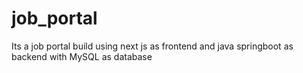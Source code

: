 # job_portal
Its a job portal build using next js as frontend and java springboot as backend with MySQL as database
